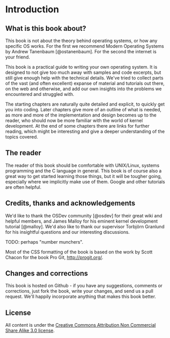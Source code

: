 # Introduction

## What is this book about?

This book is not about the theory behind operating systems, or how any specific
OS works. For the first we recommend Modern Operating Systems by Andrew
Tanenbaum [@ostanenbaum]. For the second the internet is your friend.

This book is a practical guide to writing your own operating system. It is
designed to not give too much away with samples and code excerpts, but still
give enough help with the technical details. We've tried to collect parts of
the vast (and often excellent) expanse of material and tutorials out there, on
the web and otherwise, and add our own insights into the problems we
encountered and struggled with.

The starting chapters are naturally quite detailed and explicit, to quickly get
you into coding. Later chapters give more of an outline of what is needed, as
more and more of the implementation and design becomes up to the reader, who
should now be more familiar with the world of kernel development. At the
end of some chapters there are links for further reading, which might be
interesting and give a deeper understanding of the topics covered.

## The reader

The reader of this book should be comfortable with UNIX/Linux, systems
programming and the C language in general. This book is of course also a great
way to get started learning those things, but it will be tougher going,
especially where we implicitly make use of them. Google and other tutorials are
often helpful.

## Credits, thanks and acknowledgements

We'd like to thank the OSDev community [@osdev] for their great wiki and
helpful members, and James Malloy for his eminent kernel development tutorial
[@malloy]. We'd also like to thank our supervisor Torbjörn Granlund for his
insightful questions and our interesting discussions.

TODO: perhaps "number munchers".

Most of the CSS formatting of the book is based on the work by Scott Chacon for
the book Pro Git, <http://progit.org/>.

## Changes and corrections

This book is hosted on Github - if you have any suggestions, comments or
corrections, just fork the book, write your changes, and send us a pull
request. We'll happily incorporate anything that makes this book better.

## License

All content is under the [Creative Commons Attribution Non Commercial Share
Alike 3.0 license](http://creativecommons.org/licenses/by-nc-sa/3.0/us/).
